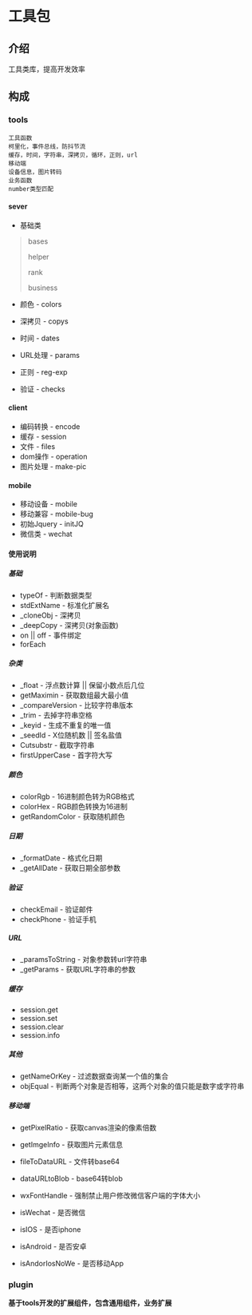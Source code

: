 # 工具包

## 介绍
工具类库，提高开发效率

## 构成

### tools

```
工具函数
柯里化，事件总线，防抖节流
缓存，时间，字符串，深拷贝，循环，正则，url
移动端
设备信息，图片转码
业务函数
number类型匹配
```

#### sever

- 基础类
  
> bases
  >
  > helper
  >
  > rank
  >
  > business

- 颜色 - colors

- 深拷贝 - copys

- 时间 - dates

- URL处理 - params

- 正则 - reg-exp

- 验证 - checks

#### client

- 编码转换 - encode
- 缓存 - session
- 文件 - files
- dom操作 - operation
- 图片处理 - make-pic

#### mobile

- 移动设备 - mobile
- 移动兼容 - mobile-bug
- 初始Jquery - initJQ
- 微信类 - wechat

#### 使用说明

##### 基础

- typeOf - 判断数据类型
- stdExtName - 标准化扩展名
- _cloneObj - 深拷贝
- _deepCopy - 深拷贝(对象函数)
- on || off - 事件绑定
- forEach

##### 杂类

- _float - 浮点数计算 || 保留小数点后几位
- getMaximin - 获取数组最大最小值
- _compareVersion - 比较字符串版本
- _trim - 去掉字符串空格
- _keyid - 生成不重复的唯一值
- _seedId - X位随机数 || 签名盐值
- Cutsubstr - 截取字符串
- firstUpperCase - 首字符大写

##### 颜色

- colorRgb - 16进制颜色转为RGB格式
- colorHex - RGB颜色转换为16进制
- getRandomColor - 获取随机颜色

##### 日期

- _formatDate - 格式化日期 
- _getAllDate - 获取日期全部参数

##### 验证

- checkEmail - 验证邮件
- checkPhone - 验证手机

##### URL

- _paramsToString - 对象参数转url字符串
- _getParams - 获取URL字符串的参数

##### 缓存

- session.get
- session.set
- session.clear
- session.info

##### 其他

- getNameOrKey - 过滤数据查询某一个值的集合
- objEqual - 判断两个对象是否相等，这两个对象的值只能是数字或字符串

##### 移动端

- getPixelRatio - 获取canvas渲染的像素倍数
- getImgeInfo - 获取图片元素信息
- fileToDataURL - 文件转base64
- dataURLtoBlob - base64转blob

- wxFontHandle - 强制禁止用户修改微信客户端的字体大小
- isWechat - 是否微信
- isIOS - 是否iphone
- isAndroid - 是否安卓
- isAndorIosNoWe - 是否移动App

### plugin

**基于tools开发的扩展组件，包含通用组件，业务扩展**






